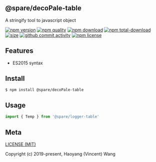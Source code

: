 ## @spare/decoPale-table
A stringify tool to javascript object

[![npm version][npm-image]][npm-url]
[![npm quality][quality-image]][quality-url]
[![npm download][download-image]][npm-url]
[![npm total-download][total-download-image]][npm-url]
[![size][size]][size-url]
[![github commit activity][commit-image]][github-url]
[![npm license][license-image]][npm-url]

## Features

- ES2015 syntax

## Install
```console
$ npm install @spare/decoPale-table
```

## Usage
```js
import { Temp } from '@spare/logger-table'
```

## Meta
[LICENSE (MIT)](/LICENSE)

Copyright (c) 2019-present, Haoyang (Vincent) Wang

[//]: <> (Shields)
[npm-image]: https://img.shields.io/npm/v/@spare/deco-table.svg?style=flat-square
[quality-image]: http://npm.packagequality.com/shield/@spare/deco-table.svg?style=flat-square
[download-image]: https://img.shields.io/npm/dm/@spare/deco-table.svg?style=flat-square
[total-download-image]:https://img.shields.io/npm/dt/@spare/deco-table.svg?style=flat-square
[license-image]: https://img.shields.io/npm/l/@spare/deco-table.svg?style=flat-square
[commit-image]: https://img.shields.io/github/commit-activity/y/hoyeungw/@spare/deco-table?style=flat-square
[size]: https://flat.badgen.net/packagephobia/install/@spare/deco-table

[//]: <> (Link)
[npm-url]: https://npmjs.org/package/@spare/deco-table
[quality-url]: http://packagequality.com/#?package=@spare/deco-table
[github-url]: https://github.com/hoyeungw/@spare/deco-table
[size-url]: https://packagephobia.now.sh/result?p=@spare/deco-table
